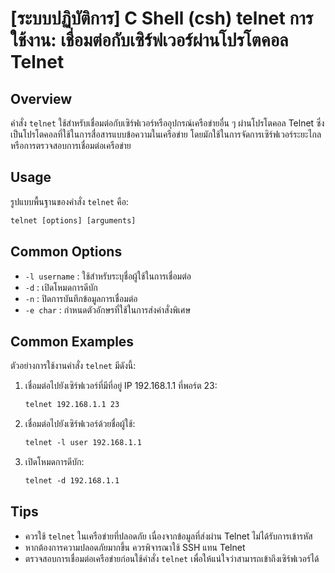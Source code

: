 # [ระบบปฏิบัติการ] C Shell (csh) telnet การใช้งาน: เชื่อมต่อกับเซิร์ฟเวอร์ผ่านโปรโตคอล Telnet

## Overview
คำสั่ง `telnet` ใช้สำหรับเชื่อมต่อกับเซิร์ฟเวอร์หรืออุปกรณ์เครือข่ายอื่น ๆ ผ่านโปรโตคอล Telnet ซึ่งเป็นโปรโตคอลที่ใช้ในการสื่อสารแบบข้อความในเครือข่าย โดยมักใช้ในการจัดการเซิร์ฟเวอร์ระยะไกลหรือการตรวจสอบการเชื่อมต่อเครือข่าย

## Usage
รูปแบบพื้นฐานของคำสั่ง `telnet` คือ:

```csh
telnet [options] [arguments]
```

## Common Options
- `-l username` : ใช้สำหรับระบุชื่อผู้ใช้ในการเชื่อมต่อ
- `-d` : เปิดโหมดการดีบัก
- `-n` : ปิดการบันทึกข้อมูลการเชื่อมต่อ
- `-e char` : กำหนดตัวอักษรที่ใช้ในการส่งคำสั่งพิเศษ

## Common Examples
ตัวอย่างการใช้งานคำสั่ง `telnet` มีดังนี้:

1. เชื่อมต่อไปยังเซิร์ฟเวอร์ที่มีที่อยู่ IP 192.168.1.1 ที่พอร์ต 23:
   ```csh
   telnet 192.168.1.1 23
   ```

2. เชื่อมต่อไปยังเซิร์ฟเวอร์ด้วยชื่อผู้ใช้:
   ```csh
   telnet -l user 192.168.1.1
   ```

3. เปิดโหมดการดีบัก:
   ```csh
   telnet -d 192.168.1.1
   ```

## Tips
- ควรใช้ `telnet` ในเครือข่ายที่ปลอดภัย เนื่องจากข้อมูลที่ส่งผ่าน Telnet ไม่ได้รับการเข้ารหัส
- หากต้องการความปลอดภัยมากขึ้น ควรพิจารณาใช้ SSH แทน Telnet
- ตรวจสอบการเชื่อมต่อเครือข่ายก่อนใช้คำสั่ง `telnet` เพื่อให้แน่ใจว่าสามารถเข้าถึงเซิร์ฟเวอร์ได้